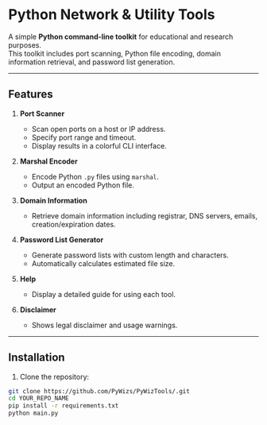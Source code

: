 # Python Network & Utility Tools

A simple **Python command-line toolkit** for educational and research purposes.  
This toolkit includes port scanning, Python file encoding, domain information retrieval, and password list generation.

---

## Features

1. **Port Scanner**
   - Scan open ports on a host or IP address.
   - Specify port range and timeout.
   - Display results in a colorful CLI interface.

2. **Marshal Encoder**
   - Encode Python `.py` files using `marshal`.
   - Output an encoded Python file.

3. **Domain Information**
   - Retrieve domain information including registrar, DNS servers, emails, creation/expiration dates.

4. **Password List Generator**
   - Generate password lists with custom length and characters.
   - Automatically calculates estimated file size.

5. **Help**
   - Display a detailed guide for using each tool.

6. **Disclaimer**
   - Shows legal disclaimer and usage warnings.

---

## Installation

1. Clone the repository:

```bash
git clone https://github.com/PyWizs/PyWizTools/.git
cd YOUR_REPO_NAME
pip install -r requirements.txt
python main.py
